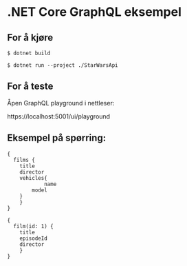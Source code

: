 ﻿# .NET Core GraphQL eksempel

## For å kjøre
`$ dotnet build`

`$ dotnet run --project ./StarWarsApi`

## For å teste
Åpen GraphQL playground i nettleser:

https://localhost:5001/ui/playground

## Eksempel på spørring:

```
{
  films {
    title
    director
    vehicles{
			name
    	model
    }
	}
}
```

```
{
  film(id: 1) {
    title
    episodeId
    director
	}
}
```
